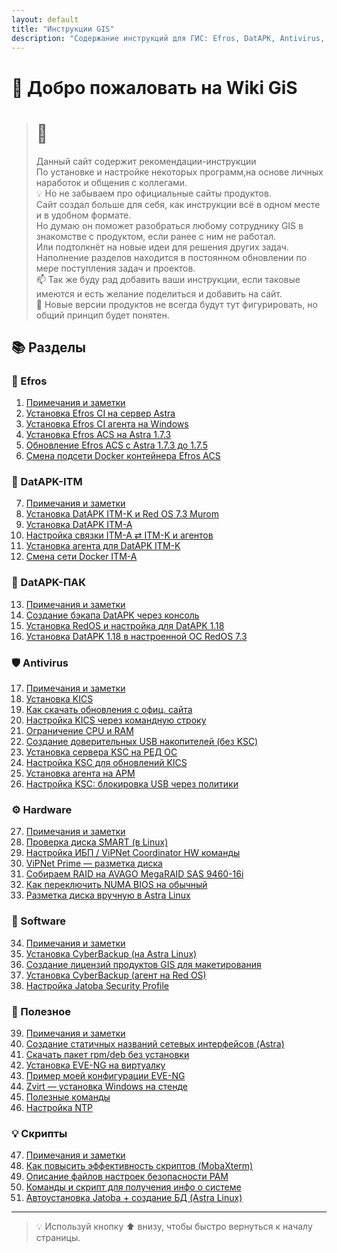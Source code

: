 ```yaml
---
layout: default
title: "Инструкции GIS"
description: "Содержание инструкций для ГИС: Efros, DatAPK, Antivirus, Hardware, Software, Полезное, Скрипты"
---
```


# 🧭 Добро пожаловать на Wiki GiS

> # 📌 <br>
> Данный сайт содержит рекомендации-инструкции <br>
> По установке и настройке некоторых программ,на основе личных наработок и общения с коллегами. <br>
> 💡 Но не забываем про официальные сайты продуктов. <br>
> Сайт создал больше для себя, как инструкции всё в одном месте и в удобном формате. <br>
> Но думаю он поможет разобраться любому сотруднику GIS в знакомстве с продуктом, если ранее с ним не работал. <br>
> Или подтолкнёт на новые идеи для решения других задач. <br>
> Наполнение разделов находится в постоянном обновлении по мере поступления задач и проектов. <br>
> 📫 Так же буду рад добавить ваши инструкции, если таковые имеются и есть желание поделиться и добавить на сайт. <br>
> 🔮 Новые версии продуктов не всегда будут тут фигурировать, но общий принцип будет понятен.

## 📚 Разделы

<div class="two-columns">

<!-- ==================== EFROS ==================== -->

<h3>🧠 Efros</h3>
<ol>
  <li><a href="note_efros">Примечания и заметки</a></li>
  <li><a href="inst_efrci_astra">Установка Efros CI на сервер Astra</a></li>
  <li><a href="inst_efrci_win">Установка Efros CI агента на Windows</a></li>
  <li><a href="inst_efracs_astra173">Установка Efros ACS на Astra 1.7.3</a></li>
  <li><a href="upd_efracs_173_175">Обновление Efros ACS с Astra 1.7.3 до 1.7.5</a></li>
  <li><a href="docknet_efracs">Смена подсети Docker контейнера Efros ACS</a></li>
</ol>

<!-- ==================== DATAPK-ITM ==================== -->

<h3>💾 DatAPK-ITM</h3>
<ol start="7">
  <li><a href="note_datapk_itm">Примечания и заметки</a></li>
  <li><a href="inst_itmk_redos73">Установка DatAPK ITM-K и Red OS 7.3 Murom</a></li>
  <li><a href="inst_itma">Установка DatAPK ITM-A</a></li>
  <li><a href="cfg_itma_itmk_agents">Настройка связки ITM-A ⇄ ITM-K и агентов</a></li>
  <li><a href="inst_agent_itmk">Установка агента для DatAPK ITM-K</a></li>
  <li><a href="docknet_itma">Смена сети Docker ITM-A</a></li>
</ol>

<!-- ==================== DATAPK-ПАК ==================== -->

<h3>💽 DatAPK-ПАК</h3>
<ol start="13">
  <li><a href="note_datapk_pak">Примечания и заметки</a></li>
  <li><a href="bkp_datapk_console">Создание бэкапа DatAPK через консоль</a></li>
  <li><a href="inst_redos_prep_datapk118">Установка RedOS и настройка для DatAPK 1.18</a></li>
  <li><a href="inst_datapk118_redos73">Установка DatAPK 1.18 в настроенной ОС RedOS 7.3</a></li>
</ol>

<!-- ==================== ANTIVIRUS ==================== -->

<h3>🛡️ Antivirus</h3>
<ol start="17">
  <li><a href="note_antivirus">Примечания и заметки</a></li>
  <li><a href="inst_kics">Установка KICS</a></li>
  <li><a href="upd_kics_site">Как скачать обновления с офиц. сайта</a></li>
  <li><a href="cfg_kics_cli">Настройка KICS через командную строку</a></li>
  <li><a href="limit_kics_cpu_ram">Ограничение CPU и RAM</a></li>
  <li><a href="trust_usb_local">Создание доверительных USB накопителей (без KSC)</a></li>
  <li><a href="inst_ksc_server">Установка сервера KSC на РЕД ОС</a></li>
  <li><a href="cfg_ksc_updates">Настройка KSC для обновлений KICS</a></li>
  <li><a href="inst_ksc_agent">Установка агента на АРМ</a></li>
  <li><a href="cfg_ksc_usbblock">Настройка KSC: блокировка USB через политики</a></li>
</ol>

<!-- ==================== HARDWARE ==================== -->

<h3>⚙️ Hardware</h3>
<ol start="27">
  <li><a href="note_hardware">Примечания и заметки</a></li>
  <li><a href="check_smart">Проверка диска SMART (в Linux)</a></li>
  <li><a href="cfg_ups_vipnet">Настройка ИБП / ViPNet Coordinator HW команды</a></li>
  <li><a href="vipnet_prime_disk">ViPNet Prime — разметка диска</a></li>
  <li><a href="raid_megaraid_9460">Собираем RAID на AVAGO MegaRAID SAS 9460-16i</a></li>
  <li><a href="bios_numa_off">Как переключить NUMA BIOS на обычный</a></li>
  <li><a href="disk_manual_astra">Разметка диска вручную в Astra Linux</a></li>
</ol>

<!-- ==================== SOFTWARE ==================== -->

<h3>🧩 Software</h3>
<ol start="34">
  <li><a href="note_software">Примечания и заметки</a></li>
  <li><a href="inst_cyberbackup_astra">Установка CyberBackup (на Astra Linux)</a></li>
  <li><a href="makelicense_gis">Создание лицензий продуктов GIS для макетирования</a></li>
  <li><a href="inst_cyberbackup_agent_redos">Установка CyberBackup (агент на Red OS)</a></li>
  <li><a href="cfg_jatoba_profile">Настройка Jatoba Security Profile</a></li>
</ol>

<!-- ==================== USEFUL ==================== -->

<h3>🧰 Полезное</h3>
<ol start="39">
  <li><a href="note_useful">Примечания и заметки</a></li>
  <li><a href="cfg_netnames_astra">Создание статичных названий сетевых интерфейсов (Astra)</a></li>
  <li><a href="pkg_download_rpm_deb">Скачать пакет rpm/deb без установки</a></li>
  <li><a href="inst_eve-ng_vm">Установка EVE-NG на виртуалку</a></li>
  <li><a href="cfg_eve-ng_mysetup">Пример моей конфигурации EVE-NG</a></li>
  <li><a href="inst_zvirt_win">Zvirt — установка Windows на стенде</a></li>
  <li><a href="useful_cmds">Полезные команды</a></li>
  <li><a href="cfg_ntp_gis">Настройка NTP</a></li>
</ol>

<!-- ==================== SCRIPTS ==================== -->

<h3>💡 Скрипты</h3>
<ol start="47">
  <li><a href="note_scripts">Примечания и заметки</a></li>
  <li><a href="mobaxterm_scripts">Как повысить эффективность скриптов (MobaXterm)</a></li>
  <li><a href="pam_security_desc">Описание файлов настроек безопасности PAM</a></li>
  <li><a href="sysinfo_scripts">Команды и скрипт для получения инфо о системе</a></li>
  <li><a href="auto_jatoba_db">Автоустановка Jatoba + создание БД (Astra Linux)</a></li>
</ol>

</div>

---

> 💡 Используй кнопку ⬆ внизу, чтобы быстро вернуться к началу страницы.
